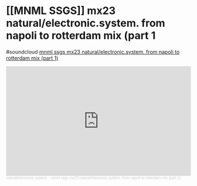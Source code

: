 # [[MNML SSGS]] mx23 natural/electronic.system. from napoli to rotterdam mix (part 1

#soundcloud [mnml ssgs mx23 natural/electronic.system. from napoli to rotterdam mix (part 1)](https://soundcloud.com/naturalelectronicsystem/mnml-ssgs-mx23-natural-electronic-system-from-napoli-to-rotterdam-mix-part-1)

<iframe width="100%" height="300" scrolling="no" frameborder="no" allow="autoplay" src="https://w.soundcloud.com/player/?url=https%3A//api.soundcloud.com/tracks/761063&color=%23ff5500&auto_play=false&hide_related=false&show_comments=true&show_user=true&show_reposts=false&show_teaser=true&visual=true"></iframe><div style="font-size: 10px; color: #cccccc;line-break: anywhere;word-break: normal;overflow: hidden;white-space: nowrap;text-overflow: ellipsis; font-family: Interstate,Lucida Grande,Lucida Sans Unicode,Lucida Sans,Garuda,Verdana,Tahoma,sans-serif;font-weight: 100;"><a href="https://soundcloud.com/naturalelectronicsystem" title="natural/electronic.system." target="_blank" style="color: #cccccc; text-decoration: none;">natural/electronic.system.</a> · <a href="https://soundcloud.com/naturalelectronicsystem/mnml-ssgs-mx23-natural-electronic-system-from-napoli-to-rotterdam-mix-part-1" title="mnml ssgs mx23  natural/electronic.system. from napoli to rotterdam mix (part 1)" target="_blank" style="color: #cccccc; text-decoration: none;">mnml ssgs mx23  natural/electronic.system. from napoli to rotterdam mix (part 1)</a></div>